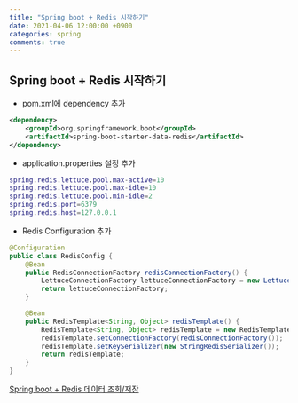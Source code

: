 ```yaml
---
title: "Spring boot + Redis 시작하기"
date: 2021-04-06 12:00:00 +0900
categories: spring
comments: true
---
```


## Spring boot + Redis 시작하기
* pom.xml에 dependency 추가

```xml
<dependency>
    <groupId>org.springframework.boot</groupId>
    <artifactId>spring-boot-starter-data-redis</artifactId>
</dependency>
```

* application.properties 설정 추가

```m
spring.redis.lettuce.pool.max-active=10
spring.redis.lettuce.pool.max-idle=10
spring.redis.lettuce.pool.min-idle=2
spring.redis.port=6379
spring.redis.host=127.0.0.1
```

* Redis Configuration 추가

```java
@Configuration
public class RedisConfig {
	@Bean
	public RedisConnectionFactory redisConnectionFactory() {
		LettuceConnectionFactory lettuceConnectionFactory = new LettuceConnectionFactory();
		return lettuceConnectionFactory;
	}

	@Bean
	public RedisTemplate<String, Object> redisTemplate() {
		RedisTemplate<String, Object> redisTemplate = new RedisTemplate<>();
		redisTemplate.setConnectionFactory(redisConnectionFactory());
		redisTemplate.setKeySerializer(new StringRedisSerializer());
		return redisTemplate;
	}
}
```

<a id="prev" class="btn" href="/spring/spring-redis-save/">Spring boot + Redis 데이터 조회/저장</a>
